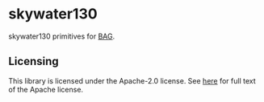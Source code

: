 # skywater130

skywater130 primitives for [BAG](https://github.com/bluecheetah/bag).

## Licensing

This library is licensed under the Apache-2.0 license.  See [here](LICENSE) for full text of the 
Apache license.
